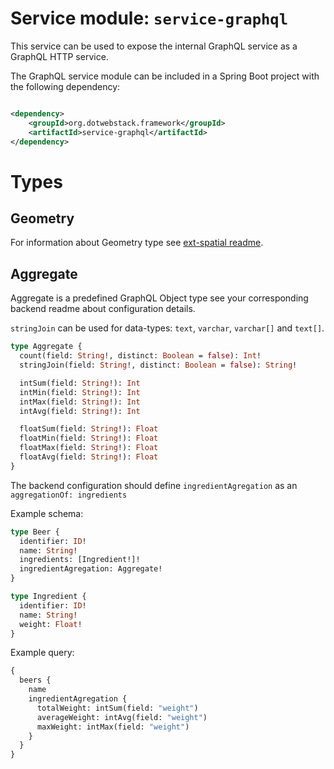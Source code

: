 # Service module: `service-graphql`

This service can be used to expose the internal GraphQL service as a GraphQL HTTP service.

The GraphQL service module can be included in a Spring Boot project with the following dependency:

```xml

<dependency>
    <groupId>org.dotwebstack.framework</groupId>
    <artifactId>service-graphql</artifactId>
</dependency>
```

# Types

## Geometry

For information about Geometry type see [ext-spatial readme](ext/ext-spatial/README.md).

## Aggregate

Aggregate is a predefined GraphQL Object type see your corresponding backend readme about configuration details.

`stringJoin` can be used for data-types: `text`, `varchar`, `varchar[]` and `text[]`.

```graphql
type Aggregate {
  count(field: String!, distinct: Boolean = false): Int!
  stringJoin(field: String!, distinct: Boolean = false): String!

  intSum(field: String!): Int
  intMin(field: String!): Int
  intMax(field: String!): Int
  intAvg(field: String!): Int

  floatSum(field: String!): Float
  floatMin(field: String!): Float
  floatMax(field: String!): Float
  floatAvg(field: String!): Float
}
```

The backend configuration should define `ingredientAgregation` as an `aggregationOf: ingredients`

Example schema:

```graphql
type Beer {
  identifier: ID!
  name: String!
  ingredients: [Ingredient!]!
  ingredientAgregation: Aggregate!
}

type Ingredient {
  identifier: ID!
  name: String!
  weight: Float!
}
```

Example query:

```graphql
{
  beers {
    name
    ingredientAgregation {
      totalWeight: intSum(field: "weight")
      averageWeight: intAvg(field: "weight")
      maxWeight: intMax(field: "weight")
    }
  }
}
````
